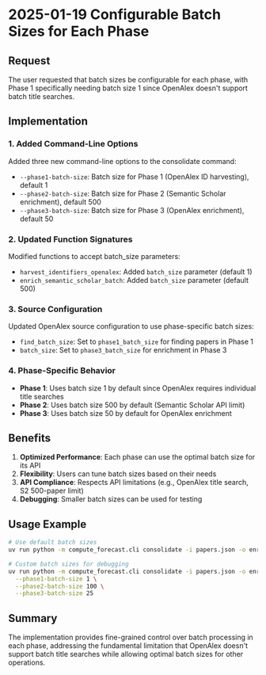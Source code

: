 # 2025-01-19 Configurable Batch Sizes for Each Phase

## Request
The user requested that batch sizes be configurable for each phase, with Phase 1 specifically needing batch size 1 since OpenAlex doesn't support batch title searches.

## Implementation

### 1. Added Command-Line Options
Added three new command-line options to the consolidate command:
- `--phase1-batch-size`: Batch size for Phase 1 (OpenAlex ID harvesting), default 1
- `--phase2-batch-size`: Batch size for Phase 2 (Semantic Scholar enrichment), default 500
- `--phase3-batch-size`: Batch size for Phase 3 (OpenAlex enrichment), default 50

### 2. Updated Function Signatures
Modified functions to accept batch_size parameters:
- `harvest_identifiers_openalex`: Added `batch_size` parameter (default 1)
- `enrich_semantic_scholar_batch`: Added `batch_size` parameter (default 500)

### 3. Source Configuration
Updated OpenAlex source configuration to use phase-specific batch sizes:
- `find_batch_size`: Set to `phase1_batch_size` for finding papers in Phase 1
- `batch_size`: Set to `phase3_batch_size` for enrichment in Phase 3

### 4. Phase-Specific Behavior
- **Phase 1**: Uses batch size 1 by default since OpenAlex requires individual title searches
- **Phase 2**: Uses batch size 500 by default (Semantic Scholar API limit)
- **Phase 3**: Uses batch size 50 by default for OpenAlex enrichment

## Benefits
1. **Optimized Performance**: Each phase can use the optimal batch size for its API
2. **Flexibility**: Users can tune batch sizes based on their needs
3. **API Compliance**: Respects API limitations (e.g., OpenAlex title search, S2 500-paper limit)
4. **Debugging**: Smaller batch sizes can be used for testing

## Usage Example
```bash
# Use default batch sizes
uv run python -m compute_forecast.cli consolidate -i papers.json -o enriched.json

# Custom batch sizes for debugging
uv run python -m compute_forecast.cli consolidate -i papers.json -o enriched.json \
  --phase1-batch-size 1 \
  --phase2-batch-size 100 \
  --phase3-batch-size 25
```

## Summary
The implementation provides fine-grained control over batch processing in each phase, addressing the fundamental limitation that OpenAlex doesn't support batch title searches while allowing optimal batch sizes for other operations.
